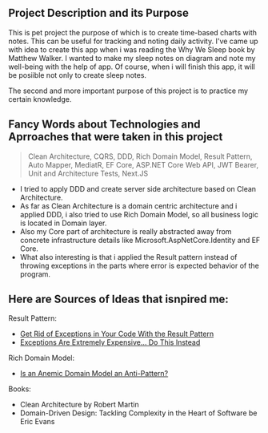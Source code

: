 ## Project Description and its Purpose
This is pet project the purpose of which is to create time-based charts with notes. This can be useful for tracking and noting daily activity. 
I've came up with idea to create this app when i was reading the Why We Sleep book by Matthew Walker. I wanted to make my sleep notes on diagram and note my well-being with the help of app. Of course, when i will finish this app, it will be posiible not only to create sleep notes.

The second and more important purpose of this project is to practice my certain knowledge.

## Fancy Words about Technologies and Aprroaches that were taken in this project
> Clean Architecture, CQRS, DDD, Rich Domain Model, Result Pattern, Auto Mapper, MediatR, EF Core, ASP.NET Core Web API, JWT Bearer, Unit and Architecture Tests, Next.JS
- I tried to apply DDD and create server side architecture based on Clean Architecture. 
- As far as Clean Architecture is a domain centric architecture and i applied DDD, i also tried to use Rich Domain Model, so all business logic is located in Domain layer.
- Also my Core part of architecture is really abstracted away from concrete infrastructure details like Microsoft.AspNetCore.Identity and EF Core.
- What also interesting is that i applied the Result pattern instead of throwing exceptions in the parts where error is expected behavior of the program.

## Here are Sources of Ideas that isnpired me:

Result Pattern:
- [Get Rid of Exceptions in Your Code With the Result Pattern](https://www.youtube.com/watch?v=E3dU9Y1CsnI)
- [Exceptions Are Extremely Expensive… Do This Instead](https://www.youtube.com/watch?v=E3dU9Y1CsnI)

Rich Domain Model:
- [Is an Anemic Domain Model an Anti-Pattern?](https://www.youtube.com/watch?v=6gwIDiUk2h4)

Books:
- Clean Architecture by Robert Martin
- Domain-Driven Design: Tackling Complexity in the Heart of Software be Eric Evans
